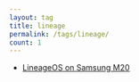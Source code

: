 ```yaml
---
layout: tag
title: lineage
permalink: /tags/lineage/
count: 1
---
```


- [LineageOS on Samsung M20](/2022/10/24/lineageos-on-samsung-m20.html)
